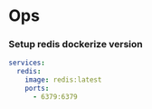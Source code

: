 # Ops

### Setup redis dockerize version

```yaml
services:
  redis:
    image: redis:latest
    ports:
      - 6379:6379
```
